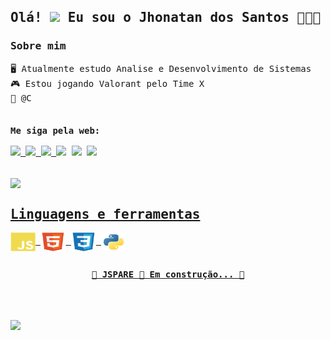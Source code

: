 ##  <samp>Olá! <img src="https://github.com/jsparec/jspare/blob/main/gifs/Hi.gif" width="30px"> Eu sou o Jhonatan dos Santos 👨🏻‍💻

<h3> <samp>Sobre mim </h2>
  <samp> 🖥️ Atualmente estudo Analise e Desenvolvimento de Sistemas <br>
  <samp> 🎮 Estou jogando Valorant pelo Time X <br>
  <samp> 💍 @C
   <br>
  <br>
	<h4>
  <samp>Me siga pela web:</i><br>
 <br>
		
<div>
 <a href="https://www.instagram.com/jhowsdm" target="_blank"><img src="https://img.shields.io/badge/-Instagram-%23E4405F?style=for-the-badge&logo=instagram&logoColor=white" target="_blank"</a>
 <a href="https://www.twitch.tv/jhowzro" target="_blank"><img src="https://img.shields.io/badge/Twitch-9146FF?style=for-the-badge&logo=twitch&logoColor=white" target="_blank"</a>
<a href="https://discord.gg/MRV3zvXtWU" target="_blank"><img src="https://img.shields.io/badge/Discord-7289DA?style=for-the-badge&logo=discord&logoColor=white" target="_blank" </a> 
 <a href = "mailto:jhowtreze@gmail.com"><img src="https://img.shields.io/badge/-Gmail-%23333?style=for-the-badge&logo=gmail&logoColor=white" target="_blank"></a>
 <a href = "http://api.whatsapp.com/send?phone=+5511947547548"><img src="https://img.shields.io/badge/WhatsApp-25D366?style=for-the-badge&logo=whatsapp&logoColor=white"></a>
 <a href = "https://codepen.io/jhonatandm/pens/"><img src="https://img.shields.io/badge/Codepen-000000?style=for-the-badge&logo=codepen&logoColor=white"></a>
</div>
		<br>
		<br>
 <div>
  <a href="https://github.com/jsparec">
  <img align="center" src="https://github-readme-stats.vercel.app/api?username=jspare&show_icons=true&theme=midnight-purple&include_all_commits=true&count_private=true">
   </div>
  
<div style="display: inline_block">

  <h2>
<samp>	Linguagens e ferramentas
  </h2> 
  <img align="center" alt="jhow-Js" height="30" width="40" src="https://raw.githubusercontent.com/devicons/devicon/master/icons/javascript/javascript-plain.svg">
  <img align="center" alt="jhow-HTML" height="30" width="40" src="https://raw.githubusercontent.com/devicons/devicon/master/icons/html5/html5-original.svg">
  <img align="center" alt="jhow-CSS" height="30" width="40" src="https://raw.githubusercontent.com/devicons/devicon/master/icons/css3/css3-original.svg">
  <img align="center" alt="jhow-Python" height="30" width="40" src="https://raw.githubusercontent.com/devicons/devicon/master/icons/python/python-original.svg">

  
  ##
 


   
 <h4 align="center"> 
	<samp>🚧  JSPARE 🚀 Em construção...  🚧
</h4><br>
	<br>

	
![](https://github.com/jsparec/jspare/blob/main/img/bottom_header.svg)

